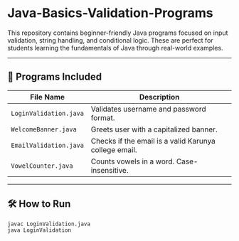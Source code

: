 
# Java-Basics-Validation-Programs

This repository contains beginner-friendly Java programs focused on input validation, string handling, and conditional logic. These are perfect for students learning the fundamentals of Java through real-world examples.

---

## 📁 Programs Included

| File Name                 | Description |
|--------------------------|-------------|
| `LoginValidation.java` | Validates username and password format. |
| `WelcomeBanner.java`   | Greets user with a capitalized banner. |
| `EmailValidation.java` | Checks if the email is a valid Karunya college email. |
| `VowelCounter.java`    | Counts vowels in a word. Case-insensitive. |

---

## 🛠 How to Run

```bash
javac LoginValidation.java
java LoginValidation
